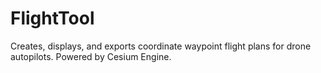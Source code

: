 # FlightTool
Creates, displays, and exports coordinate waypoint flight plans for drone autopilots. Powered by Cesium Engine.
